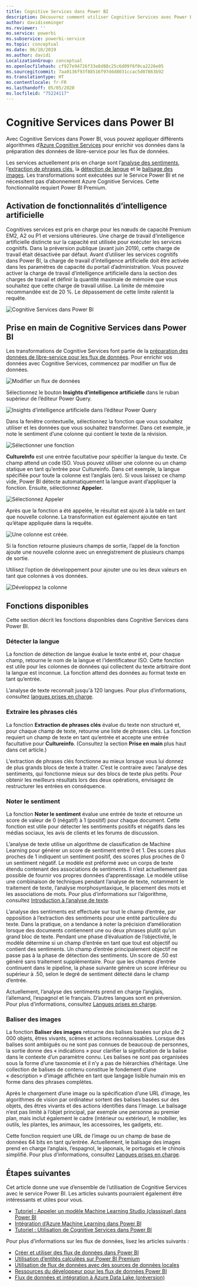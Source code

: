 ```yaml
---
title: Cognitive Services dans Power BI
description: Découvrez comment utiliser Cognitive Services avec Power BI
author: davidiseminger
ms.reviewer: ''
ms.service: powerbi
ms.subservice: powerbi-service
ms.topic: conceptual
ms.date: 06/10/2019
ms.author: davidi
LocalizationGroup: conceptual
ms.openlocfilehash: cf927e94726f33e8d88c25c6d09f6f0ca2226e05
ms.sourcegitcommit: 7aa0136f93f88516f97ddd8031ccac5d07863b92
ms.translationtype: HT
ms.contentlocale: fr-FR
ms.lasthandoff: 05/05/2020
ms.locfileid: "75224117"
---
```

# <a name="cognitive-services-in-power-bi"></a>Cognitive Services dans Power BI 

Avec Cognitive Services dans Power BI, vous pouvez appliquer différents algorithmes d’[Azure Cognitive Services](https://azure.microsoft.com/services/cognitive-services/) pour enrichir vos données dans la préparation des données de libre-service pour les flux de données.

Les services actuellement pris en charge sont l’[analyse des sentiments](https://docs.microsoft.com/azure/cognitive-services/text-analytics/how-tos/text-analytics-how-to-sentiment-analysis), l’[extraction de phrases clés](https://docs.microsoft.com/azure/cognitive-services/text-analytics/how-tos/text-analytics-how-to-keyword-extraction), la [détection de langue](https://docs.microsoft.com/azure/cognitive-services/text-analytics/how-tos/text-analytics-how-to-language-detection) et le [balisage des images](https://docs.microsoft.com/azure/cognitive-services/computer-vision/concept-tagging-images). Les transformations sont exécutées sur le Service Power BI et ne nécessitent pas d’abonnement Azure Cognitive Services. Cette fonctionnalité requiert Power BI Premium.

## <a name="enabling-ai-features"></a>**Activation de fonctionnalités d’intelligence artificielle**

Cognitives services est pris en charge pour les nœuds de capacité Premium EM2, A2 ou P1 et versions ultérieures. Une charge de travail d’intelligence artificielle distincte sur la capacité est utilisée pour exécuter les services cognitifs. Dans la préversion publique (avant juin 2019), cette charge de travail était désactivée par défaut. Avant d’utiliser les services cognitifs dans Power BI, la charge de travail d’intelligence artificielle doit être activée dans les paramètres de capacité du portail d’administration. Vous pouvez activer la charge de travail d’intelligence artificielle dans la section des charges de travail et définir la quantité maximale de mémoire que vous souhaitez que cette charge de travail utilise. La limite de mémoire recommandée est de 20 %. Le dépassement de cette limite ralentit la requête.

![Cognitive Services dans Power BI](media/service-cognitive-services/cognitive-services_01.png)

## <a name="getting-started-with-cognitive-services-in-power-bi"></a>**Prise en main de Cognitive Services dans Power BI**

Les transformations de Cognitive Services font partie de la [préparation des données de libre-service pour les flux de données](https://powerbi.microsoft.com/blog/introducing-power-bi-data-prep-wtih-dataflows/). Pour enrichir vos données avec Cognitive Services, commencez par modifier un flux de données.

![Modifier un flux de données](media/service-cognitive-services/cognitive-services_02.png)

Sélectionnez le bouton **Insights d’intelligence artificielle** dans le ruban supérieur de l’éditeur Power Query.

![Insights d’intelligence artificielle dans l’éditeur Power Query](media/service-cognitive-services/cognitive-services_03.png)

Dans la fenêtre contextuelle, sélectionnez la fonction que vous souhaitez utiliser et les données que vous souhaitez transformer. Dans cet exemple, je note le sentiment d’une colonne qui contient le texte de la révision.

![Sélectionner une fonction](media/service-cognitive-services/cognitive-services_04.png)

**CultureInfo** est une entrée facultative pour spécifier la langue du texte. Ce champ attend un code ISO. Vous pouvez utiliser une colonne ou un champ statique en tant qu’entrée pour Cultureinfo. Dans cet exemple, la langue spécifiée pour toute la colonne est l’anglais (en). Si vous laissez ce champ vide, Power BI détecte automatiquement la langue avant d’appliquer la fonction. Ensuite, sélectionnez **Appeler.**

![Sélectionnez Appeler](media/service-cognitive-services/cognitive-services_05.png)

Après que la fonction a été appelée, le résultat est ajouté à la table en tant que nouvelle colonne. La transformation est également ajoutée en tant qu’étape appliquée dans la requête.

![Une colonne est créée.](media/service-cognitive-services/cognitive-services_06.png)

Si la fonction retourne plusieurs champs de sortie, l’appel de la fonction ajoute une nouvelle colonne avec un enregistrement de plusieurs champs de sortie.

Utilisez l’option de développement pour ajouter une ou les deux valeurs en tant que colonnes à vos données.

![Développez la colonne](media/service-cognitive-services/cognitive-services_07.png)

## <a name="available-functions"></a>**Fonctions disponibles**

Cette section décrit les fonctions disponibles dans Cognitive Services dans Power BI.

### <a name="detect-language"></a>**Détecter la langue**

La fonction de détection de langue évalue le texte entré et, pour chaque champ, retourne le nom de la langue et l’identificateur ISO. Cette fonction est utile pour les colonnes de données qui collectent du texte arbitraire dont la langue est inconnue. La fonction attend des données au format texte en tant qu’entrée.

L’analyse de texte reconnaît jusqu'à 120 langues. Pour plus d’informations, consultez [langues prises en charge](https://docs.microsoft.com/azure/cognitive-services/text-analytics/text-analytics-supported-languages).

### <a name="extract-key-phrases"></a>**Extraire les phrases clés**

La fonction **Extraction de phrases clés** évalue du texte non structuré et, pour chaque champ de texte, retourne une liste de phrases clés. La fonction requiert un champ de texte en tant qu’entrée et accepte une entrée facultative pour **Cultureinfo**. (Consultez la section **Prise en main** plus haut dans cet article.)

L’extraction de phrases clés fonctionne au mieux lorsque vous lui donnez de plus grands blocs de texte à traiter. C’est le contraire avec l’analyse des sentiments, qui fonctionne mieux sur des blocs de texte plus petits. Pour obtenir les meilleurs résultats lors des deux opérations, envisagez de restructurer les entrées en conséquence.

### <a name="score-sentiment"></a>**Noter le sentiment**

La fonction **Noter le sentiment** évalue une entrée de texte et retourne un score de valeur de 0 (négatif) à 1 (positif) pour chaque document. Cette fonction est utile pour détecter les sentiments positifs et négatifs dans les médias sociaux, les avis de clients et les forums de discussion.

L’analyse de texte utilise un algorithme de classification de Machine Learning pour générer un score de sentiment entre 0 et 1. Des scores plus proches de 1 indiquent un sentiment positif, des scores plus proches de 0 un sentiment négatif. Le modèle est préformé avec un corps de texte étendu contenant des associations de sentiments. Il n’est actuellement pas possible de fournir vos propres données d’apprentissage. Le modèle utilise une combinaison de techniques pendant l’analyse de texte, notamment le traitement de texte, l’analyse morphosyntaxique, le placement des mots et les associations de mots. Pour plus d’informations sur l’algorithme, consultez [Introduction à l’analyse de texte](https://blogs.technet.microsoft.com/machinelearning/2015/04/08/introducing-text-analytics-in-the-azure-ml-marketplace/).

L’analyse des sentiments est effectuée sur tout le champ d’entrée, par opposition à l’extraction des sentiments pour une entité particulière du texte. Dans la pratique, on a tendance à noter la précision d’amélioration lorsque des documents contiennent une ou deux phrases plutôt qu’un grand bloc de texte. Pendant une phase d’évaluation de l’objectivité, le modèle détermine si un champ d’entrée en tant que tout est objectif ou contient des sentiments. Un champ d’entrée principalement objectif ne passe pas à la phase de détection des sentiments. Un score de .50 est généré sans traitement supplémentaire. Pour que les champs d’entrée continuent dans le pipeline, la phase suivante génère un score inférieur ou supérieur à .50, selon le degré de sentiment détecté dans le champ d’entrée.

Actuellement, l’analyse des sentiments prend en charge l’anglais, l’allemand, l’espagnol et le français. D’autres langues sont en préversion. Pour plus d’informations, consultez [Langues prises en charge](https://docs.microsoft.com/azure/cognitive-services/text-analytics/text-analytics-supported-languages).

### <a name="tag-images"></a>**Baliser des images**

La fonction **Baliser des images** retourne des balises basées sur plus de 2 000 objets, êtres vivants, scènes et actions reconnaissables. Lorsque des balises sont ambiguës ou ne sont pas connues de beaucoup de personnes, la sortie donne des « indications » pour clarifier la signification de la balise dans le contexte d’un paramètre connu. Les balises ne sont pas organisées sous la forme d’une taxonomie et il n’y a pas de hiérarchies d’héritage. Une collection de balises de contenu constitue le fondement d’une « description » d’image affichée en tant que langage lisible humain mis en forme dans des phrases complètes.

Après le chargement d’une image ou la spécification d’une URL d’image, les algorithmes de vision par ordinateur sortent des balises basées sur des objets, des êtres vivants et des actions identifiés dans l’image. Le balisage n’est pas limité à l’objet principal, par exemple une personne au premier plan, mais inclut également le cadre (intérieur ou extérieur), le mobilier, les outils, les plantes, les animaux, les accessoires, les gadgets, etc.

Cette fonction requiert une URL de l’image ou un champ de base de données 64 bits en tant qu’entrée. Actuellement, le balisage des images prend en charge l’anglais, l’espagnol, le japonais, le portugais et le chinois simplifié. Pour plus d’informations, consultez [Langues prises en charge](https://docs.microsoft.com/rest/api/cognitiveservices/computervision/tagimage/tagimage#uri-parameters).

## <a name="next-steps"></a>Étapes suivantes

Cet article donne une vue d’ensemble de l’utilisation de Cognitive Services avec le service Power BI. Les articles suivants pourraient également être intéressants et utiles pour vous. 

* [Tutoriel : Appeler un modèle Machine Learning Studio (classique) dans Power BI](service-tutorial-invoke-machine-learning-model.md)
* [Intégration d’Azure Machine Learning dans Power BI](service-machine-learning-integration.md)
* [Tutoriel : Utilisation de Cognitive Services dans Power BI](service-tutorial-use-cognitive-services.md)


Pour plus d’informations sur les flux de données, lisez les articles suivants :
* [Créer et utiliser des flux de données dans Power BI](service-dataflows-create-use.md)
* [Utilisation d’entités calculées sur Power BI Premium](service-dataflows-computed-entities-premium.md)
* [Utilisation de flux de données avec des sources de données locales](service-dataflows-on-premises-gateways.md)
* [Ressources du développeur pour les flux de données Power BI](service-dataflows-developer-resources.md)
* [Flux de données et intégration à Azure Data Lake (préversion)](service-dataflows-azure-data-lake-integration.md)